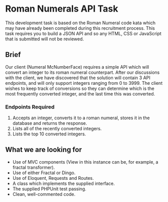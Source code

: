 # Roman Numerals API Task
This development task is based on the Roman Numeral code kata which may have already been
completed during this recruitment process. This task requires you to build a JSON API and
so any HTML, CSS or JavaScript that is submitted will not be reviewed.
 
## Brief
Our client (Numeral McNumberFace) requires a simple API which will convert an integer to its roman numeral counterpart. After our discussions with the client, we have discovered that the solution will contain 3 API endpoints, and will only support integers ranging from 0 to 3999. The client wishes to keep track of conversions so they can determine which is the most frequently converted integer, and the last time this was converted.
 
### Endpoints Required
 1. Accepts an integer, converts it to a roman numeral, stores it in the database and returns the response.
 2. Lists all of the recently converted integers.
 3. Lists the top 10 converted integers.
 
## What we are looking for
 - Use of MVC components (View in this instance can be, for example, a fractal transformer).
 - Use of either Fractal or Dingo.
 - Use of Eloquent, Requests and Routes.
 - A class which implements the supplied interface.
 - The supplied PHPUnit test passing.
 - Clean, well-commented code.
 